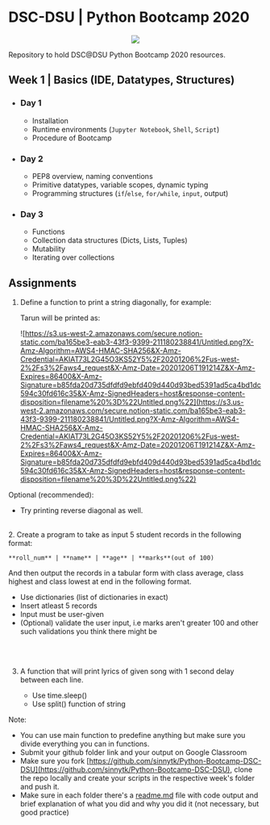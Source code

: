 # DSC-DSU | Python Bootcamp 2020

<p align="center"><img src="../banner.jpg"></img></p>
Repository to hold DSC@DSU Python Bootcamp 2020 resources.

## Week 1 | Basics (IDE, Datatypes, Structures)

- ### Day 1
  - Installation
  - Runtime environments (`Jupyter Notebook`, `Shell`, `Script`)
  - Procedure of Bootcamp
- ### Day 2
  - PEP8 overview, naming conventions
  - Primitive datatypes, variable scopes, dynamic typing
  - Programming structures (`if`/`else`, `for/while`, `input`, output)
- ### Day 3
  - Functions
  - Collection data structures (Dicts, Lists, Tuples)
  - Mutability
  - Iterating over collections

## Assignments

1. Define a function to print a string diagonally, for example:

   Tarun will be printed as:

   ![https://s3.us-west-2.amazonaws.com/secure.notion-static.com/ba165be3-eab3-43f3-9399-211180238841/Untitled.png?X-Amz-Algorithm=AWS4-HMAC-SHA256&X-Amz-Credential=AKIAT73L2G45O3KS52Y5%2F20201206%2Fus-west-2%2Fs3%2Faws4_request&X-Amz-Date=20201206T191214Z&X-Amz-Expires=86400&X-Amz-Signature=b85fda20d735dfdfd9ebfd409d440d93bed5391ad5ca4bd1dc594c30fd616c35&X-Amz-SignedHeaders=host&response-content-disposition=filename%20%3D%22Untitled.png%22](https://s3.us-west-2.amazonaws.com/secure.notion-static.com/ba165be3-eab3-43f3-9399-211180238841/Untitled.png?X-Amz-Algorithm=AWS4-HMAC-SHA256&X-Amz-Credential=AKIAT73L2G45O3KS52Y5%2F20201206%2Fus-west-2%2Fs3%2Faws4_request&X-Amz-Date=20201206T191214Z&X-Amz-Expires=86400&X-Amz-Signature=b85fda20d735dfdfd9ebfd409d440d93bed5391ad5ca4bd1dc594c30fd616c35&X-Amz-SignedHeaders=host&response-content-disposition=filename%20%3D%22Untitled.png%22)

Optional (recommended):

- Try printing reverse diagonal as well.

<br>
2. Create a program to take as input 5 student records in the following format:

```
**roll_num** | **name** | **age** | **marks**(out of 100)
```

And then output the records in a tabular form with class average, class highest and class lowest at end in the following format.

- Use dictionaries (list of dictionaries in exact)
- Insert atleast 5 records
- Input must be user-given
- (Optional) validate the user input, i.e marks aren't greater 100 and other such validations you think there might be

<br>
<br>

3. A function that will print lyrics of given song with 1 second delay between each line.

   - Use time.sleep()
   - Use split() function of string

Note:

- You can use main function to predefine anything but make sure you divide everything you can in functions.
- Submit your github folder link and your output on Google Classroom
- Make sure you fork [https://github.com/sinnytk/Python-Bootcamp-DSC-DSU](https://github.com/sinnytk/Python-Bootcamp-DSC-DSU), clone the repo locally and create your scripts in the respective week's folder and push it.
- Make sure in each folder there's a [readme.md](http://readme.md) file with code output and brief explanation of what you did and why you did it (not necessary, but good practice)
